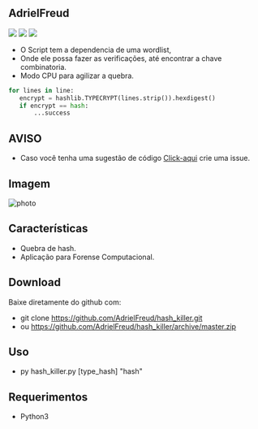 ## AdrielFreud

![](https://img.shields.io/badge/hash_killer-v2.0-blue?style=flat&logo=appveyor)
![](https://img.shields.io/badge/plataforma-win32--win64--linux64--linux32-blue?style=flat&logo=appveyor)
![](https://img.shields.io/badge/python-3.x.x-blue)

 - O Script tem a dependencia de uma wordlist,
 - Onde ele possa fazer as verificações, até encontrar a chave combinatoria.
 - Modo CPU para agilizar a quebra.
 
 ```python
for lines in line:
	encrypt = hashlib.TYPECRYPT(lines.strip()).hexdigest()
	if encrypt == hash:
		...success
```

## AVISO
- Caso você tenha uma sugestão de código [Click-aqui](https://github.com/AdrielFreud/hash_killer/issues/new) crie uma issue.

## Imagem
![photo](https://i.imgur.com/Zk9OYBL.png)

## Características
  - Quebra de hash.
  - Aplicação para Forense Computacional.
 
 ## Download
Baixe diretamente do github com:
 - git clone https://github.com/AdrielFreud/hash_killer.git
 - ou https://github.com/AdrielFreud/hash_killer/archive/master.zip


## Uso
 - py hash_killer.py [type_hash] "hash"

## Requerimentos
 - Python3
